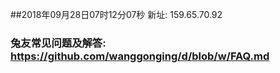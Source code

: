 ##2018年09月28日07时12分07秒 新址: 159.65.70.92
### 兔友常见问题及解答: https://github.com/wanggonging/d/blob/w/FAQ.md
